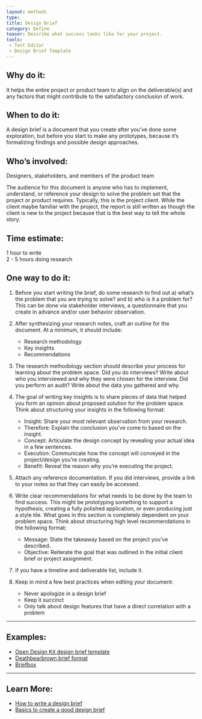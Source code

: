 ```yaml
---
layout: methods
type:
title: Design Brief
category: Define
teaser: Describe what success looks like for your project.
tools:
 - Text Editor
 - Design Brief Template
---
```


## Why do it:

It helps the entire project or product team to align on the deliverable(s) and any factors that might contribute to the satisfactory conclusion of work.

## When to do it:

A design brief is a document that you create after you’ve done some exploration, but before you start to make any prototypes, because it’s formalizing findings and possible design approaches.

## Who’s involved:

Designers, stakeholders, and members of the product team

The audience for this document is anyone who has to implement, understand, or reference your design to solve the problem set that the project or product requires. Typically, this is the project client. While the client maybe familiar with the project, the report is still written as though the client is new to the project because that is the best way to tell the whole story.


## Time estimate:
1 hour to write  
2 - 5 hours doing research

## One way to do it:

1. Before you start writing the brief, do some research to find out a) what’s the problem that you are trying to solve? and b) who is it a problem for?  This can be done via stakeholder interviews, a questionnaire that you create in advance and/or user behavior observation.

2. After synthesizing your research notes, craft an outline for the document. At a minimum, it should include:

    -  Research methodology
    -  Key insights
    -  Recommendations

3. The research methodology section should describe your process for learning about the problem space. Did you do interviews? Write about who you interviewed and why they were chosen for the interview. Did you perform an audit? Write about the data you gathered and why.

4. The goal of writing key insights is to share pieces of data that helped you form an opinion about proposed solution for the problem space. Think about structuring your insights in the following format:

	- Insight: Share your most relevant observation from your research.
	- Therefore: Explain the conclusion you’ve come to based on the insight.
	- Concept: Articulate the design concept by revealing your actual idea in a few sentences.
	- Execution: Communicate how the concept will conveyed in the project/design you’re creating.
	- Benefit: Reveal the reason why you’re executing the project.

5. Attach any reference documentation. If you did interviews, provide a link to your notes so that they can easily be accessed.

6. Write clear recommendations for what needs to be done by the team to find success. This might be prototyping something to support a hypothesis, creating a fully polished application, or even producing just a style tile. What goes in this section is completely dependent on your problem space. Think about structuring high level recommendations in the following format:

	- Message: State the takeaway based on the project you’ve described.
	- Objective: Reiterate the goal that was outlined in the initial client brief or project assignment.

7. If you have a timeline and deliverable list, include it.


8. Keep in mind a few best practices when editing your document:
	- Never apologize in a design brief
	- Keep it succinct
	- Only talk about design features that have a direct correlation with a problem

---

## Examples:
- [Open Design Kit design brief template](https://docs.google.com/document/d/1HWWb39_3S4PX6mxKg5u394QKrh_UtbsnDideciWMHzU)
- [Deathbearbrown brief format](https://gist.github.com/deathbearbrown/552836bb525ebacdf0d91bf8231b3f99)
- [Briefbox](http://briefbox.me/)


---

## Learn More:
- [How to write a design brief](https://www.shopify.com/partners/blog/100022086-how-to-write-a-design-brief-to-keep-your-web-design-projects-on-track)
- [Basics to create a good design brief](http://www.webdesignerdepot.com/2011/03/7-basics-to-create-a-good-design-brief/)
